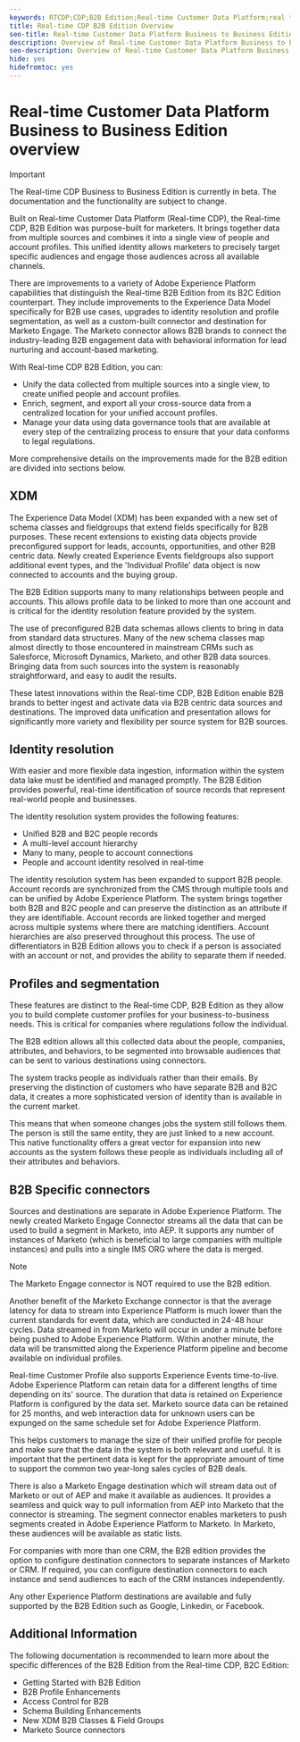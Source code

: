```yaml
---
keywords: RTCDP;CDP;B2B Edition;Real-time Customer Data Platform;real time customer data platform;real time cdp;b2b;cdp;Customer AI
title: Real-time CDP B2B Edition Overview
seo-title: Real-time Customer Data Platform Business to Business Edition overview
description: Overview of Real-time Customer Data Platform Business to Business Edition Account
seo-description: Overview of Real-time Customer Data Platform Business to Business Edition Account
hide: yes
hidefromtoc: yes
---
```

# Real-time Customer Data Platform Business to Business Edition overview

>[!IMPORTANT]
>
>The Real-time CDP Business to Business Edition is currently in beta. The documentation and the functionality are subject to change.

Built on Real-time Customer Data Platform (Real-time CDP), the Real-time CDP, B2B Edition was purpose-built for marketers. It brings together data from multiple sources and combines it into a single view of people and account profiles. This unified identity allows marketers to precisely target specific audiences and engage those audiences across all available channels.

There are improvements to a variety of Adobe Experience Platform capabilities that distinguish the Real-time B2B Edition from its B2C Edition counterpart. They include improvements to the Experience Data Model specifically for B2B use cases, upgrades to identity resolution and profile segmentation, as well as a custom-built connector and destination for Marketo Engage. The Marketo connector allows B2B brands to connect the industry-leading B2B engagement data with behavioral information for lead nurturing and account-based marketing. 

With Real-time CDP B2B Edition, you can:

* Unify the data collected from multiple sources into a single view, to create unified people and account profiles.
* Enrich, segment, and export all your cross-source data from a centralized location for your unified account profiles.
* Manage your data using data governance tools that are available at every step of the centralizing process to ensure that your data conforms to legal regulations.

More comprehensive details on the improvements made for the B2B edition are divided into sections below. 

## XDM

The Experience Data Model (XDM) has been expanded with a new set of schema classes and fieldgroups that extend fields specifically for B2B purposes. These recent extensions to existing data objects provide preconfigured support for leads, accounts, opportunities, and other B2B centric data. Newly created Experience Events fieldgroups also support additional event types, and the 'Individual Profile' data object is now connected to accounts and the buying group. 

The B2B Edition supports many to many relationships between people and accounts. This allows profile data to be linked to more than one account and is critical for the identity resolution feature provided by the system.

The use of preconfigured B2B data schemas allows clients to bring in data from standard data structures. Many of the new schema classes map almost directly to those encountered in mainstream CRMs such as Salesforce, Microsoft Dynamics, Marketo, and other B2B data sources. Bringing data from such sources into the system is reasonably straightforward, and easy to audit the results.

These latest innovations within the Real-time CDP, B2B Edition enable B2B brands to better ingest and activate data via B2B centric data sources and destinations. The improved data unification and presentation allows for significantly more variety and flexibility per source system for B2B sources.

## Identity resolution

With easier and more flexible data ingestion, information within the system data lake must be identified and managed promptly. The B2B Edition provides powerful, real-time identification of source records that represent real-world people and businesses.

The identity resolution system provides the following features:

* Unified B2B and B2C people records
* A multi-level account hierarchy
* Many to many, people to account connections
* People and account identity resolved in real-time

The identity resolution system has been expanded to support B2B people. Account records are synchronized from the CMS through multiple tools and can be unified by Adobe Experience Platform. The system brings together both B2B and B2C people and can preserve the distinction as an attribute if they are identifiable. Account records are linked together and merged across multiple systems where there are matching identifiers. Account hierarchies are also preserved throughout this process. The use of differentiators in B2B Edition allows you to check if a person is associated with an account or not, and provides the ability to separate them if needed. 

## Profiles and segmentation

These features are distinct to the Real-time CDP, B2B Edition as they allow you to build complete customer profiles for your business-to-business needs. This is critical for companies where regulations follow the individual. 

The B2B edition allows all this collected data about the people, companies, attributes, and behaviors, to be segmented into browsable audiences that can be sent to various destinations using connectors.

The system tracks people as individuals rather than their emails. By preserving the distinction of customers who have separate B2B and B2C data, it creates a more sophisticated version of identity than is available in the current market.

This means that when someone changes jobs the system still follows them. The person is still the same entity, they are just linked to a new account. This native functionality offers a great vector for expansion into new accounts as the system follows these people as individuals including all of their attributes and behaviors.

## B2B Specific connectors

Sources and destinations are separate in Adobe Experience Platform. The newly created Marketo Engage Connector streams all the data that can be used to build a segment in Marketo, into AEP. It supports any number of instances of Marketo (which is beneficial to large companies with multiple instances) and pulls into a single IMS ORG where the data is merged.

>[!NOTE]
>
>The Marketo Engage connector is NOT required to use the B2B edition. 

Another benefit of the Marketo Exchange connector is that the average latency for data to stream into Experience Platform is much lower than the current standards for event data, which are conducted in 24-48 hour cycles. Data streamed in from Marketo will occur in under a minute before being pushed to Adobe Experience Platform. Within another minute, the data will be transmitted along the Experience Platform pipeline and become available on individual profiles.

Real-time Customer Profile also supports Experience Events time-to-live. Adobe Experience Platform can retain data for a different lengths of time depending on its' source. The duration that data is retained on Experience Platform is configured by the data set. Marketo source data can be retained for 25 months, and web interaction data for unknown users can be expunged on the same schedule set for Adobe Experience Platform.

This helps customers to manage the size of their unified profile for people and make sure that the data in the system is both relevant and useful. It is important that the pertinent data is kept for the appropriate amount of time to support the common two year-long sales cycles of B2B deals.

There is also a Marketo Engage destination which will stream data out of Marketo or out of AEP and make it available as audiences.  It provides a seamless and quick way to pull information from AEP into Marketo that the connector is streaming. The segment connector enables marketers to push segments created in Adobe Experience Platform to Marketo. In Marketo, these audiences will be available as static lists.

For companies with more than one CRM, the B2B edition provides the option to configure destination connectors to separate instances of Marketo or CRM. If required, you can configure destination connectors to each instance and send audiences to each of the CRM instances independently. 

Any other Experience Platform destinations are available and fully supported by the B2B Edition such as Google, Linkedin, or Facebook.

## Additional Information

The following documentation is recommended to learn more about the specific differences of the B2B Edition from the Real-time CDP, B2C Edition: 

* Getting Started with B2B Edition
* B2B Profile Enhancements
* Access Control for B2B
* Schema Building Enhancements
* New XDM B2B Classes & Field Groups
* Marketo Source connectors
